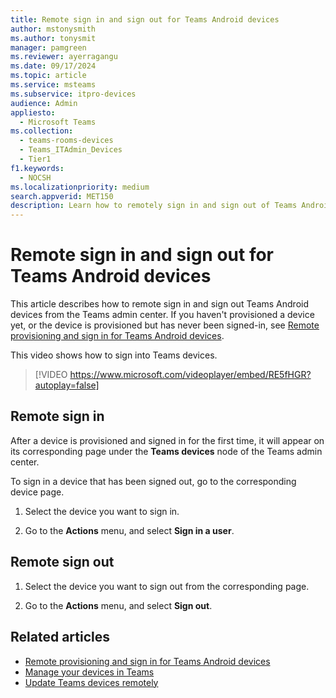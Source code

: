 ```yaml
---
title: Remote sign in and sign out for Teams Android devices
author: mstonysmith
ms.author: tonysmit
manager: pamgreen
ms.reviewer: ayerragangu
ms.date: 09/17/2024
ms.topic: article
ms.service: msteams
ms.subservice: itpro-devices
audience: Admin
appliesto: 
  - Microsoft Teams
ms.collection: 
  - teams-rooms-devices
  - Teams_ITAdmin_Devices
  - Tier1
f1.keywords: 
  - NOCSH
ms.localizationpriority: medium
search.appverid: MET150
description: Learn how to remotely sign in and sign out of Teams Android devices.
---
```


# Remote sign in and sign out for Teams Android devices

This article describes how to remote sign in and sign out Teams Android devices from the Teams admin center. If you haven't provisioned a device yet, or the device is provisioned but has never been signed-in, see [Remote provisioning and sign in for Teams Android devices](remote-provision-remote-login.md).

This video shows how to sign into Teams devices.

> [!VIDEO https://www.microsoft.com/videoplayer/embed/RE5fHGR?autoplay=false]

## Remote sign in

After a device is provisioned and signed in for the first time, it will appear on its corresponding page under the **Teams devices** node of the Teams admin center.

To sign in a device that has been signed out, go to the corresponding device page.

1. Select the device you want to sign in.

2. Go to the **Actions** menu, and select **Sign in a user**.

## Remote sign out

1. Select the device you want to sign out from the corresponding page.

2. Go to the **Actions** menu, and select **Sign out**.

## Related articles

- [Remote provisioning and sign in for Teams Android devices](remote-provision-remote-login.md)
- [Manage your devices in Teams](device-management.md)
- [Update Teams devices remotely](remote-update.md)
